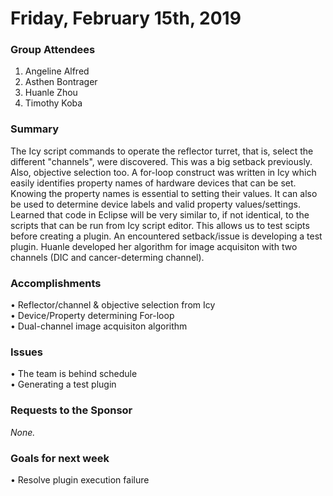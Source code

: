 # Friday, February 15th, 2019

### Group Attendees
1. Angeline Alfred 
2. Asthen Bontrager
3. Huanle Zhou
4. Timothy Koba

### Summary
The Icy script commands to operate the reflector turret, that is, select the different "channels",
were discovered. This was a big setback previously. Also, objective selection too. 
A for-loop construct was written in Icy which easily identifies property names of 
hardware devices that can be set. Knowing the property names is essential to setting their 
values. It can also be used to determine device labels and valid property values/settings. 
Learned that code in Eclipse will be very similar to, if not identical, to the scripts that can be
run from Icy script editor. This allows us to test scipts before creating a plugin. An
encountered setback/issue is developing a test plugin. Huanle developed her algorithm for
image acquisiton with two channels (DIC and cancer-determing channel).

### Accomplishments
• Reflector/channel & objective selection from Icy \
• Device/Property determining For-loop \
• Dual-channel image acquisiton algorithm 

### Issues
• The team is behind schedule \
• Generating a test plugin

### Requests to the Sponsor
_None._

### Goals for next week
•  Resolve plugin execution failure
